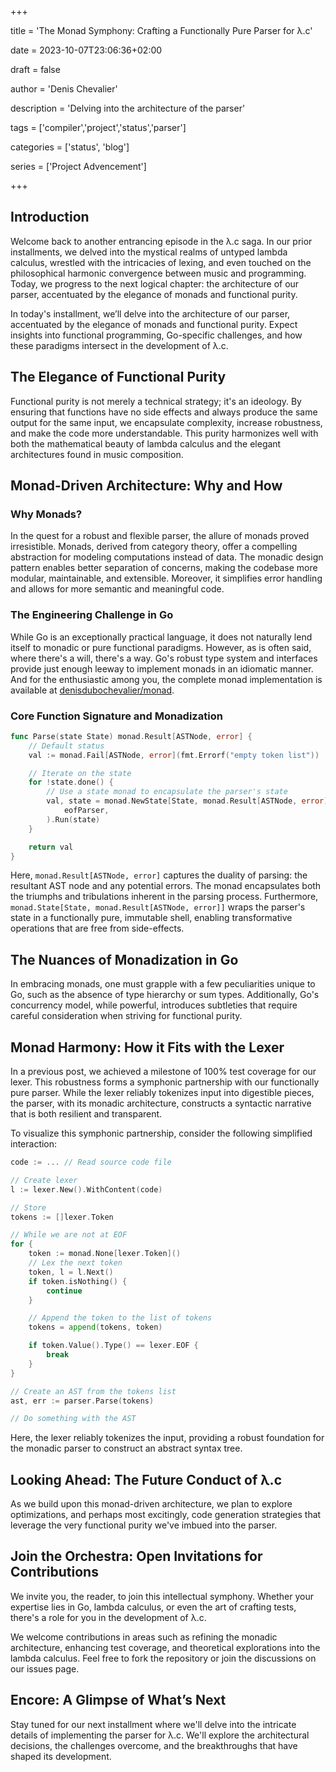 +++

title = 'The Monad Symphony: Crafting a Functionally Pure Parser for λ.c'

date = 2023-10-07T23:06:36+02:00

draft = false

author = 'Denis Chevalier'

description = 'Delving into the architecture of the parser'

tags = ['compiler','project','status','parser']

categories = ['status', 'blog']

series = ['Project Advencement']

+++

## Introduction

Welcome back to another entrancing episode in the λ.c saga. In our prior
installments, we delved into the mystical realms of untyped lambda calculus,
wrestled with the intricacies of lexing, and even touched on the philosophical
harmonic convergence between music and programming. Today, we progress to the
next logical chapter: the architecture of our parser, accentuated by the
elegance of monads and functional purity.

In today's installment, we’ll delve into the architecture of our parser,
accentuated by the elegance of monads and functional purity. Expect insights
into functional programming, Go-specific challenges, and how these paradigms
intersect in the development of λ.c.

## The Elegance of Functional Purity

Functional purity is not merely a technical strategy; it's an ideology. By
ensuring that functions have no side effects and always produce the same output
for the same input, we encapsulate complexity, increase robustness, and make the
code more understandable. This purity harmonizes well with both the mathematical
beauty of lambda calculus and the elegant architectures found in music
composition.

## Monad-Driven Architecture: Why and How

### Why Monads?

In the quest for a robust and flexible parser, the allure of monads proved
irresistible. Monads, derived from category theory, offer a compelling
abstraction for modeling computations instead of data. The monadic design
pattern enables better separation of concerns, making the codebase more modular,
maintainable, and extensible. Moreover, it simplifies error handling and allows
for more semantic and meaningful code.

### The Engineering Challenge in Go

While Go is an exceptionally practical language, it does not naturally lend
itself to monadic or pure functional paradigms. However, as is often said, where
there's a will, there's a way. Go's robust type system and interfaces provide
just enough leeway to implement monads in an idiomatic manner. And for the
enthusiastic among you, the complete monad implementation is available at
[denisdubochevalier/monad](https://github.com/denisdubochevalier/monad).

### Core Function Signature and Monadization

```go
func Parse(state State) monad.Result[ASTNode, error] {
    // Default status
	val := monad.Fail[ASTNode, error](fmt.Errorf("empty token list"))

    // Iterate on the state
	for !state.done() {
	    // Use a state monad to encapsulate the parser's state
		val, state = monad.NewState[State, monad.Result[ASTNode, error]](
			eofParser,
		).Run(state)
	}

	return val
}
```

Here, `monad.Result[ASTNode, error]` captures the duality of parsing: the
resultant AST node and any potential errors. The monad encapsulates both the
triumphs and tribulations inherent in the parsing process. Furthermore,
`monad.State[State, monad.Result[ASTNode, error]]` wraps the parser's state in a
functionally pure, immutable shell, enabling transformative operations that are
free from side-effects.

## The Nuances of Monadization in Go

In embracing monads, one must grapple with a few peculiarities unique to Go,
such as the absence of type hierarchy or sum types. Additionally, Go's
concurrency model, while powerful, introduces subtleties that require careful
consideration when striving for functional purity.

## Monad Harmony: How it Fits with the Lexer

In a previous post, we achieved a milestone of 100% test coverage for our lexer.
This robustness forms a symphonic partnership with our functionally pure parser.
While the lexer reliably tokenizes input into digestible pieces, the parser,
with its monadic architecture, constructs a syntactic narrative that is both
resilient and transparent.

To visualize this symphonic partnership, consider the following simplified
interaction:

```go
code := ... // Read source code file

// Create lexer
l := lexer.New().WithContent(code)

// Store
tokens := []lexer.Token

// While we are not at EOF
for {
    token := monad.None[lexer.Token]()
    // Lex the next token
    token, l = l.Next()
    if token.isNothing() {
        continue
    }

    // Append the token to the list of tokens
    tokens = append(tokens, token)

    if token.Value().Type() == lexer.EOF {
        break
    }
}

// Create an AST from the tokens list
ast, err := parser.Parse(tokens)

// Do something with the AST
```

Here, the lexer reliably tokenizes the input, providing a robust foundation for
the monadic parser to construct an abstract syntax tree.

## Looking Ahead: The Future Conduct of λ.c

As we build upon this monad-driven architecture, we plan to explore
optimizations, and perhaps most excitingly, code generation strategies that
leverage the very functional purity we've imbued into the parser.

## Join the Orchestra: Open Invitations for Contributions

We invite you, the reader, to join this intellectual symphony. Whether your
expertise lies in Go, lambda calculus, or even the art of crafting tests,
there's a role for you in the development of λ.c.

We welcome contributions in areas such as refining the monadic architecture,
enhancing test coverage, and theoretical explorations into the lambda calculus.
Feel free to fork the repository or join the discussions on our issues page.

## Encore: A Glimpse of What’s Next

Stay tuned for our next installment where we'll delve into the intricate details
of implementing the parser for λ.c. We'll explore the architectural decisions,
the challenges overcome, and the breakthroughs that have shaped its development.
